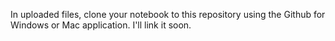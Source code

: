 In uploaded files, clone your notebook to this repository using the Github for Windows or Mac application. I'll link it soon.
